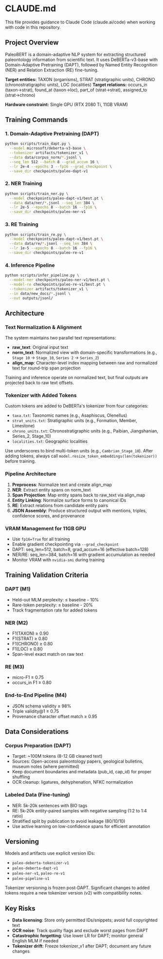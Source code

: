 # CLAUDE.md

This file provides guidance to Claude Code (claude.ai/code) when working with code in this repository.

## Project Overview

PaleoBERT is a domain-adaptive NLP system for extracting structured paleontology information from scientific text. It uses DeBERTa-v3-base with Domain-Adaptive Pretraining (DAPT), followed by Named Entity Recognition (NER) and Relation Extraction (RE) fine-tuning.

**Target entities:** TAXON (organisms), STRAT (stratigraphic units), CHRONO (chronostratigraphic units), LOC (localities)
**Target relations:** occurs_in (taxon→strat), found_at (taxon→loc), part_of (strat→strat), assigned_to (strat→chrono)

**Hardware constraint:** Single GPU (RTX 2080 Ti, 11GB VRAM)

## Training Commands

### 1. Domain-Adaptive Pretraining (DAPT)
```bash
python scripts/train_dapt.py \
  --model microsoft/deberta-v3-base \
  --tokenizer artifacts/tokenizer_v1 \
  --data data/corpus_norm/*.jsonl \
  --seq_len 512 --batch 8 --grad_accum 16 \
  --lr 2e-4 --epochs 3 --fp16 --grad_checkpoint \
  --save_dir checkpoints/paleo-dapt-v1
```

### 2. NER Training
```bash
python scripts/train_ner.py \
  --model checkpoints/paleo-dapt-v1/best.pt \
  --data data/ner/*.jsonl --seq_len 384 \
  --lr 2e-5 --epochs 8 --batch 16 --fp16 \
  --save_dir checkpoints/paleo-ner-v1
```

### 3. RE Training
```bash
python scripts/train_re.py \
  --model checkpoints/paleo-dapt-v1/best.pt \
  --data data/re/*.jsonl --seq_len 384 \
  --lr 1e-5 --epochs 8 --batch 16 --fp16 \
  --save_dir checkpoints/paleo-re-v1
```

### 4. Inference Pipeline
```bash
python scripts/infer_pipeline.py \
  --model-ner checkpoints/paleo-ner-v1/best.pt \
  --model-re checkpoints/paleo-re-v1/best.pt \
  --tokenizer artifacts/tokenizer_v1 \
  --in data/new_docs/*.jsonl \
  --out outputs/jsonl/
```

## Architecture

### Text Normalization & Alignment
The system maintains two parallel text representations:
- **raw_text**: Original input text
- **norm_text**: Normalized view with domain-specific transformations (e.g., `Stage 10` → `Stage_10`, `Series 2` → `Series_2`)
- **align_map**: Character-level index mapping between raw and normalized text for round-trip span projection

Training and inference operate on normalized text, but final outputs are projected back to raw text offsets.

### Tokenizer with Added Tokens
Custom tokens are added to DeBERTa's tokenizer from four categories:
- `taxa.txt`: Taxonomic names (e.g., Asaphiscus, Olenellus)
- `strat_units.txt`: Stratigraphic units (e.g., Formation, Member, Limestone)
- `chrono_units.txt`: Chronostratigraphic units (e.g., Paibian, Jiangshanian, Series_2, Stage_10)
- `localities.txt`: Geographic localities

Use underscores to bind multi-token units (e.g., `Cambrian_Stage_10`). After adding tokens, always call `model.resize_token_embeddings(len(tokenizer))` before training.

### Pipeline Architecture
1. **Preprocess**: Normalize text and create align_map
2. **NER**: Extract entity spans on norm_text
3. **Span Projection**: Map entity spans back to raw_text via align_map
4. **Entity Linking**: Normalize surface forms to canonical IDs
5. **RE**: Extract relations from candidate entity pairs
6. **JSON Assembly**: Produce structured output with mentions, triples, confidence scores, and provenance

### VRAM Management for 11GB GPU
- Use `fp16=True` for all training
- Enable gradient checkpointing via `--grad_checkpoint`
- DAPT: seq_len=512, batch=8, grad_accum=16 (effective batch=128)
- NER/RE: seq_len=384, batch=16 with gradient accumulation as needed
- Monitor VRAM with `nvidia-smi` during training

## Training Validation Criteria

### DAPT (M1)
- Held-out MLM perplexity: ≤ baseline - 10%
- Rare-token perplexity: ≤ baseline - 20%
- Track fragmentation rate for added tokens

### NER (M2)
- F1(TAXON) ≥ 0.90
- F1(STRAT) ≥ 0.80
- F1(CHRONO) ≥ 0.80
- F1(LOC) ≥ 0.80
- Span-level exact match on raw text

### RE (M3)
- micro-F1 ≥ 0.75
- occurs_in F1 ≥ 0.80

### End-to-End Pipeline (M4)
- JSON schema validity ≥ 98%
- Triple validity@1 ≥ 0.75
- Provenance character offset match ≥ 0.95

## Data Considerations

### Corpus Preparation (DAPT)
- Target: ~100M tokens (8-12 GB cleaned text)
- Sources: Open-access paleontology papers, geological bulletins, museum notes (where permitted)
- Keep document boundaries and metadata (pub_id, cap_id) for proper shuffling
- OCR cleanup: ligatures, dehyphenation, NFKC normalization

### Labeled Data (Fine-tuning)
- NER: 5k-20k sentences with BIO tags
- RE: 5k-20k entity-paired samples with negative sampling (1:2 to 1:4 ratio)
- Stratified split by publication to avoid leakage (80/10/10)
- Use active learning on low-confidence spans for efficient annotation

## Versioning

Models and artifacts use explicit version IDs:
- `paleo-deberta-tokenizer-v1`
- `paleo-deberta-dapt-v1`
- `paleo-ner-v1`, `paleo-re-v1`
- `paleo-pipeline-v1`

Tokenizer versioning is frozen post-DAPT. Significant changes to added tokens require a new tokenizer version (v2) with compatibility notes.

## Key Risks

- **Data licensing**: Store only permitted IDs/snippets; avoid full copyrighted text
- **OCR noise**: Track quality flags and exclude worst pages from DAPT
- **Catastrophic forgetting**: Use lower LR for DAPT; monitor general English MLM if needed
- **Tokenizer drift**: Freeze tokenizer_v1 after DAPT; document any future changes
